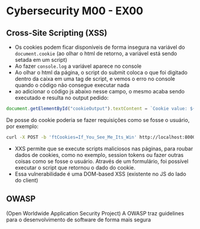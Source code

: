 # Cybersecurity M00 - EX00

## Cross-Site Scripting (XSS)

- Os cookies podem ficar disponíveis de forma insegura na variável do `document.cookie` (ao olhar o html de retorno, a variável está sendo setada em um script)
- Ao fazer `console.log` a variável aparece no console
- Ao olhar o html da página, o script do submit coloca o que foi digitado dentro da caixa em uma tag de script, e vemos o erro no console quando o código não consegue executar nada
- ao adicionar o código js abaixo nesse campo, o mesmo acaba sendo executado e resulta no output pedido:

```js
document.getElementById("cookieOutput").textContent = `Cookie value: ${document.cookie}`
```
De posse do cookie poderia se fazer requisições como se fosse o usuário, por exemplo:
```bash
curl -X POST -b 'ftCookies=If_You_See_Me_Its_Win' http://localhost:8000 --verbose
```

- XXS permite que se execute scripts maliciosos nas páginas, para roubar dados de cookies, como no exemplo, session tokens ou fazer outras coisas como se fosse o usuário. Através de um formulário, foi possível executar o script que retornou o dado do cookie.
- Essa vulnerabilidade é uma DOM-based XSS (existente no JS do lado do client)


## OWASP
(Open Worldwide Application Security Project)
A OWASP traz guidelines para o desenvolvimento de software de forma mais segura

